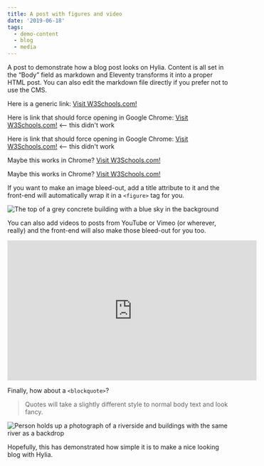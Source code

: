 ```yaml
---
title: A post with figures and video
date: '2019-06-18'
tags:
  - demo-content
  - blog
  - media
---
```

A post to demonstrate how a blog post looks on Hylia. Content is all set in the “Body” field as markdown and Eleventy transforms it into a proper HTML post. You can also edit the markdown file directly if you prefer not to use the CMS.

Here is a generic link: <a href="https://www.w3schools.com/">Visit W3Schools.com!</a>

Here is link that should force opening in Google Chrome: <a href="googlechromes://www.w3schools.com/">Visit W3Schools.com!</a> <-- this didn't work

Here is link that should force opening in Google Chrome: <a href="googlechromes://navigate?url=www.w3schools.com/">Visit W3Schools.com!</a> <-- this didn't work

Maybe this works in Chrome? <a href="intent://link/#Intent;content://www.w3schools.com:443;package=com.android.chrome;category=browsable;end"> Visit W3Schools.com!</a>

Maybe this works in Chrome? <a href="intent://link/#Intent;scheme=https;content://www.w3schools.com:443;package=com.android.chrome;category=browsable;end"> Visit W3Schools.com!</a>

If you want to make an image bleed-out, add a title attribute to it and the front-end will automatically wrap it in a `<figure>` tag for you.

![The top of a grey concrete building with a blue sky in the background](/images/demo-image-1.jpg "Brutalism at its finest. Photo by Artificial Photography on Unsplash.")

You can also add videos to posts from YouTube or Vimeo (or wherever, really) and the front-end will also make those bleed-out for you too.

<iframe width="560" height="315" src="https://www.youtube.com/embed/_38JDGnr0vA" frameborder="0" allow="accelerometer; autoplay; encrypted-media; gyroscope; picture-in-picture" allowfullscreen></iframe>

Finally, how about a `<blockquote>`?

> Quotes will take a slightly different style to normal body text and look fancy.

![Person holds up a photograph of a riverside and buildings with the same river as a backdrop](/images/demo-image-2.jpg "Remember, if you want a figure and caption, add a 'title' attribute to image in the body field — Photo by Kharytonova Antonina on Unsplash.")

Hopefully, this has demonstrated how simple it is to make a nice looking blog with Hylia.
